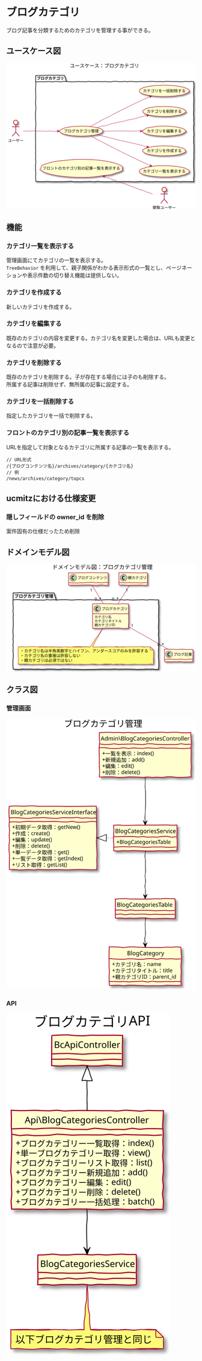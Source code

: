 # ブログカテゴリ

ブログ記事を分類するためのカテゴリを管理する事ができる。

## ユースケース図
![ユースケース図：ブログカテゴリ](../../../svg/use_case/bc-blog/blog_categories.svg)

 
## 機能
### カテゴリ一覧を表示する
管理画面にてカテゴリの一覧を表示する。  
`TreeBehavior` を利用して、親子関係がわかる表示形式の一覧とし、ページネーションや表示件数の切り替え機能は提供しない。

### カテゴリを作成する
新しいカテゴリを作成する。

### カテゴリを編集する
既存のカテゴリの内容を変更する。カテゴリ名を変更した場合は、URLも変更となるので注意が必要。

### カテゴリを削除する
既存のカテゴリを削除する。子が存在する場合には子のも削除する。  
所属する記事は削除せず、無所属の記事に設定する。

### カテゴリを一括削除する
指定したカテゴリを一括で削除する。

### フロントのカテゴリ別の記事一覧を表示する
URLを指定して対象となるカテゴリに所属する記事の一覧を表示する。
```
// URL形式
/{ブログコンテンツ名}/archives/category/{カテゴリ名}
// 例
/news/archives/category/topcs
```

 
## ucmitzにおける仕様変更
### 隠しフィールドの owner_id を削除
案件固有の仕様だったため削除

 
## ドメインモデル図
![ユースケース図：ブログカテゴリ](../../../svg/domain_model/bc-blog/blog_categories.svg)

 
## クラス図
### 管理画面
![ユースケース図：ブログカテゴリ](../../../svg/class/bc-blog/manage_blog_categories.svg)

 
### API
![ユースケース図：ブログカテゴリ](../../../svg/class/bc-blog/api_blog_categories.svg)
